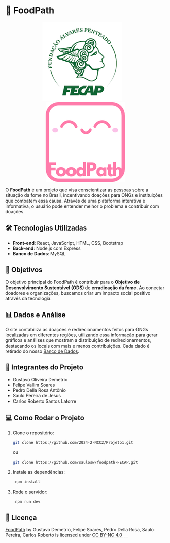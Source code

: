 # 🌱 **FoodPath**

<div align="center">
  <img src="images/fecap-icon-img.png" alt="FecapIcon" width="250" height="250" style="margin-right: 20px;">
  <img src="images/icon-foodpath-white.png" alt="FoodPathIcon" width="250" height="250">
</div>

O **FoodPath** é um projeto que visa conscientizar as pessoas sobre a situação da fome no Brasil, incentivando doações para ONGs e instituições que combatem essa causa. Através de uma plataforma interativa e informativa, o usuário pode entender melhor o problema e contribuir com doações.

## 🛠️ **Tecnologias Utilizadas**

- **Front-end**: React, JavaScript, HTML, CSS, Bootstrap
- **Back-end**: Node.js com Express
- **Banco de Dados**: MySQL

## 🎯 **Objetivos**

O objetivo principal do FoodPath é contribuir para o **Objetivo de Desenvolvimento Sustentável (ODS)** de **erradicação da fome**. Ao conectar doadores e organizações, buscamos criar um impacto social positivo através da tecnologia.

## 📊 **Dados e Análise**

O site contabiliza as doações e redirecionamentos feitos para ONGs localizadas em diferentes regiões, utilizando essa informação para gerar gráficos e análises que mostram a distribuição de redirecionamentos, destacando os locais com mais e menos contribuições. Cada dado é retirado do nosso [Banco de Dados](docs/Entrega%202/BD/README.md).

## 👥 **Integrantes do Projeto**

- Gustavo Oliveira Demetrio
- Felipe Vallim Soares
- Pedro Della Rosa Antônio
- Saulo Pereira de Jesus
- Carlos Roberto Santos Latorre

## 💻 **Como Rodar o Projeto**

1. Clone o repositório:
   ```bash
   git clone https://github.com/2024-2-NCC2/Projeto1.git
    ```
   ou
   ```bash
   git clone https://github.com/saulosw/foodpath-FECAP.git
   ```
2. Instale as dependências:
   ```bash
    npm install
   ```
3. Rode o servidor:
   ```bash
    npm run dev
   ```
## 📄 **Licença**

<p xmlns:cc="http://creativecommons.org/ns#" xmlns:dct="http://purl.org/dc/terms/">
  <a property="dct:title" rel="cc:attributionURL" href="https://github.com/2024-2-NCC2/Projeto1">FoodPath</a> 
  by <span property="cc:attributionName">Gustavo Demetrio, Felipe Soares, Pedro Della Rosa, Saulo Pereira, Carlos Roberto</span> 
  is licensed under 
  <a href="https://creativecommons.org/licenses/by-nc/4.0/?ref=chooser-v1" target="_blank" rel="license noopener noreferrer" style="display:inline-block;">
    CC BY-NC 4.0
    <img style="height:22px!important;margin-left:3px;vertical-align:text-bottom;" src="https://mirrors.creativecommons.org/presskit/icons/cc.svg?ref=chooser-v1" alt="">
    <img style="height:22px!important;margin-left:3px;vertical-align:text-bottom;" src="https://mirrors.creativecommons.org/presskit/icons/by.svg?ref=chooser-v1" alt="">
    <img style="height:22px!important;margin-left:3px;vertical-align:text-bottom;" src="https://mirrors.creativecommons.org/presskit/icons/nc.svg?ref=chooser-v1" alt="">
  </a>
</p>
